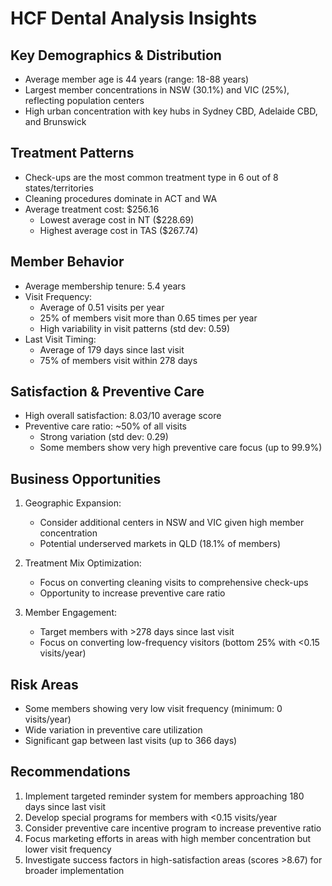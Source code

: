 # HCF Dental Analysis Insights

## Key Demographics & Distribution
- Average member age is 44 years (range: 18-88 years)
- Largest member concentrations in NSW (30.1%) and VIC (25%), reflecting population centers
- High urban concentration with key hubs in Sydney CBD, Adelaide CBD, and Brunswick

## Treatment Patterns
- Check-ups are the most common treatment type in 6 out of 8 states/territories
- Cleaning procedures dominate in ACT and WA
- Average treatment cost: $256.16
  - Lowest average cost in NT ($228.69)
  - Highest average cost in TAS ($267.74)

## Member Behavior
- Average membership tenure: 5.4 years
- Visit Frequency:
  - Average of 0.51 visits per year
  - 25% of members visit more than 0.65 times per year
  - High variability in visit patterns (std dev: 0.59)
- Last Visit Timing:
  - Average of 179 days since last visit
  - 75% of members visit within 278 days

## Satisfaction & Preventive Care
- High overall satisfaction: 8.03/10 average score
- Preventive care ratio: ~50% of all visits
  - Strong variation (std dev: 0.29)
  - Some members show very high preventive care focus (up to 99.9%)

## Business Opportunities
1. Geographic Expansion:
   - Consider additional centers in NSW and VIC given high member concentration
   - Potential underserved markets in QLD (18.1% of members)

2. Treatment Mix Optimization:
   - Focus on converting cleaning visits to comprehensive check-ups
   - Opportunity to increase preventive care ratio

3. Member Engagement:
   - Target members with >278 days since last visit
   - Focus on converting low-frequency visitors (bottom 25% with <0.15 visits/year)

## Risk Areas
- Some members showing very low visit frequency (minimum: 0 visits/year)
- Wide variation in preventive care utilization
- Significant gap between last visits (up to 366 days)

## Recommendations
1. Implement targeted reminder system for members approaching 180 days since last visit
2. Develop special programs for members with <0.15 visits/year
3. Consider preventive care incentive program to increase preventive ratio
4. Focus marketing efforts in areas with high member concentration but lower visit frequency
5. Investigate success factors in high-satisfaction areas (scores >8.67) for broader implementation